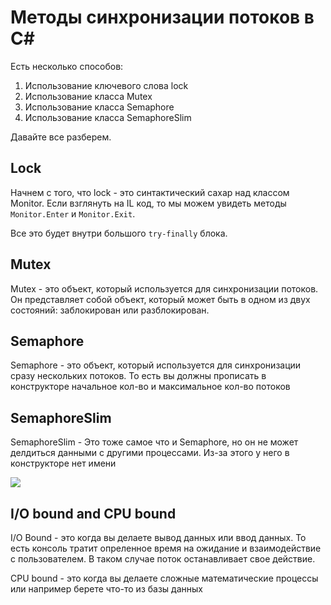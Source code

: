 # Методы синхронизации потоков в C# 

Есть несколько способов: 
1. Использование ключевого слова lock
2. Использование класса Mutex
3. Использование класса Semaphore
4. Использование класса SemaphoreSlim

Давайте все разберем.

## Lock
Начнем с того, что lock - это 
синтактический сахар над классом Monitor. 
Если взглянуть на IL код, то мы можем
увидеть методы `Monitor.Enter` и `Monitor.Exit`.

Все это будет внутри большого `try-finally` блока. 

## Mutex

Mutex - это объект, который используется для
синхронизации потоков. Он представляет собой
объект, который может быть в одном из двух
состояний: заблокирован или разблокирован.

## Semaphore 

Semaphore - это объект, который используется для 
синхронизации сразу нескольких потоков. То есть вы должны 
прописать в конструкторе начальное кол-во и максимальное кол-во потоков 

## SemaphoreSlim

SemaphoreSlim - Это тоже самое что и Semaphore, но он не может 
делдиться данными с другими процессами. Из-за этого у него в конструкторе 
нет имени

![](https://www.onlinebuff.com/artimages/art60-main.jpg)


## I/O bound and CPU bound 

I/O Bound - это когда вы делаете вывод данных или ввод данных. 
То есть консоль тратит опреленное время на ожидание и взаимодействие с пользователем. 
В таком случае поток останавливает свое действие. 


CPU bound - это когда вы делаете сложные математические процессы или например берете что-то из 
базы данных







